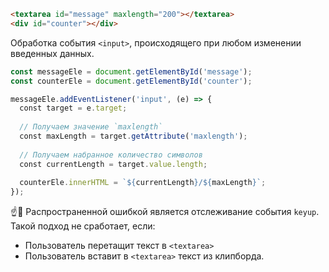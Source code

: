 ```html
<textarea id="message" maxlength="200"></textarea>
<div id="counter"></div>
```

Обработка события `<input>`, происходящего при любом изменении введенных данных.

```javascript
const messageEle = document.getElementById('message');
const counterEle = document.getElementById('counter');

messageEle.addEventListener('input', (e) => {
  const target = e.target;
  
  // Получаем значение `maxlength`
  const maxLength = target.getAttribute('maxlength');
  
  // Получаем набранное количество символов
  const currentLength = target.value.length;
  
  counterEle.innerHTML = `${currentLength}/${maxLength}`;
});
```

☝️🧐 Распространенной ошибкой является отслеживание события `keyup`. Такой подход не сработает, если:

- Пользователь перетащит текст в `<textarea>`
- Пользователь вставит в `<textarea>` текст из клипборда.
